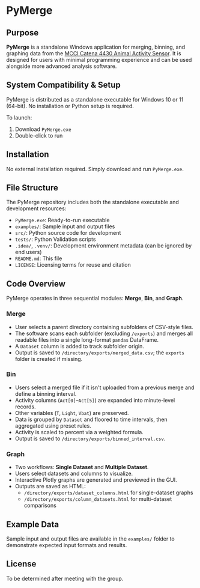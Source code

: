 # PyMerge

## Purpose

**PyMerge** is a standalone Windows application for merging, binning, and graphing data from the [MCCI Catena 4430 Animal Activity Sensor](https://github.com/mcci-catena/Catena4430_Sensor). It is designed for users with minimal programming experience and can be used alongside more advanced analysis software.
## System Compatibility & Setup
PyMerge is distributed as a standalone executable for Windows 10 or 11 (64-bit). No installation or Python setup is required.

To launch:
1. Download `PyMerge.exe`
2. Double-click to run
## Installation
No external installation required. Simply download and run `PyMerge.exe`.
## File Structure
The PyMerge repository includes both the standalone executable and development resources:
- `PyMerge.exe`: Ready-to-run executable
- `examples/`: Sample input and output files
- `src/`: Python source code for development
- `tests/`:  Python Validation scripts
- `.idea/`, `.venv/`: Development environment metadata (can be ignored by end users)
- `README.md`: This file
- `LICENSE`: Licensing terms for reuse and citation
## Code Overview
PyMerge operates in three sequential modules: **Merge**, **Bin**, and **Graph**.
### Merge
- User selects a parent directory containing subfolders of CSV-style files.
- The software scans each subfolder (excluding `/exports`) and merges all readable files into a single long-format `pandas` DataFrame.
- A `Dataset` column is added to track subfolder origin.
- Output is saved to `/directory/exports/merged_data.csv`; the `exports` folder is created if missing.
### Bin
- Users select a merged file if it isn't uploaded from a previous merge and define a binning interval.
- Activity columns (`Act[0]`–`Act[5]`) are expanded into minute-level records.
- Other variables (`T`, `Light`, `Vbat`) are preserved.
- Data is grouped by `Dataset` and floored to time intervals, then aggregated using preset rules.
- Activity is scaled to percent via a weighted formula.
- Output is saved to `/directory/exports/binned_interval.csv`.
### Graph
- Two workflows: **Single Dataset** and **Multiple Dataset**.
- Users select datasets and columns to visualize.
- Interactive Plotly graphs are generated and previewed in the GUI.
- Outputs are saved as HTML:
  - `/directory/exports/dataset_columns.html` for single-dataset graphs
  - `/directory/exports/column_datasets.html` for multi-dataset comparisons
## Example Data
Sample input and output files are available in the `examples/` folder to demonstrate expected input formats and results.
## License
To be determined after meeting with the group.

